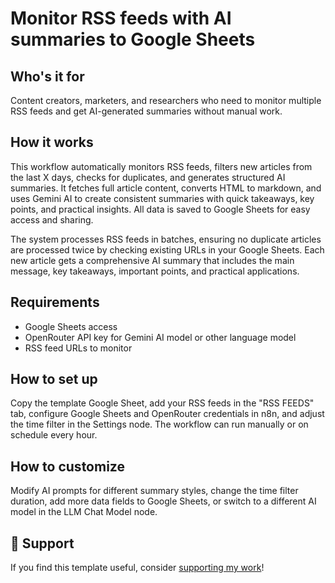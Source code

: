 
# Monitor RSS feeds with AI summaries to Google Sheets


## Who's it for

Content creators, marketers, and researchers who need to monitor multiple RSS feeds and get AI-generated summaries without manual work.

## How it works

This workflow automatically monitors RSS feeds, filters new articles from the last X days, checks for duplicates, and generates structured AI summaries. It fetches full article content, converts HTML to markdown, and uses Gemini AI to create consistent summaries with quick takeaways, key points, and practical insights. All data is saved to Google Sheets for easy access and sharing.

The system processes RSS feeds in batches, ensuring no duplicate articles are processed twice by checking existing URLs in your Google Sheets. Each new article gets a comprehensive AI summary that includes the main message, key takeaways, important points, and practical applications.

## Requirements

- Google Sheets access
- OpenRouter API key for Gemini AI model or other language model
- RSS feed URLs to monitor

## How to set up

Copy the template Google Sheet, add your RSS feeds in the "RSS FEEDS" tab, configure Google Sheets and OpenRouter credentials in n8n, and adjust the time filter in the Settings node. The workflow can run manually or on schedule every hour.

## How to customize

Modify AI prompts for different summary styles, change the time filter duration, add more data fields to Google Sheets, or switch to a different AI model in the LLM Chat Model node.

## 💝 Support
If you find this template useful, consider [supporting my work](https://github.com/sponsors/romek-rozen)!
